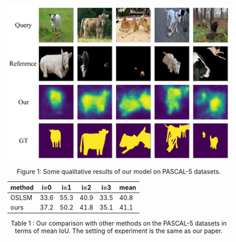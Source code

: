 <div align=center><img src="PASCAL-5.jpg"/></div>
<p align="center">
  Figure 1: Some qualitative results of our model on PASCAL-5 datasets.
</p>


|method|i=0|i=1|i=2|i=3|mean|
--|--|--|--|--|--|
OSLSM|33.6|55.3|40.9|33.5|40.8
ours|37.2|50.2|41.8|35.1|41.1

<p align="center">
  Table 1 : Our comparison with other methods on the PASCAL-5 datasets in terms of mean IoU. The setting of experiment is 
  the same as our paper.
</p>
